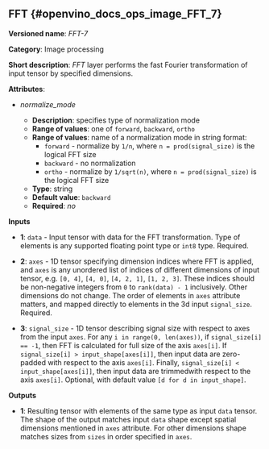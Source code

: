 ## FFT <a name="FFT"></a> {#openvino_docs_ops_image_FFT_7}

**Versioned name**: *FFT-7*

**Category**: Image processing

**Short description**: *FFT* layer performs the fast Fourier transformation of input tensor by specified dimensions.

**Attributes**:

* *normalize_mode*

  * **Description**: specifies type of normalization mode
  * **Range of values**: one of `forward`, `backward`, `ortho`
  * **Range of values**: name of a normalization mode in string format:
    * `forward` -  normalize by `1/n`, where `n = prod(signal_size)` is the logical FFT size
    * `backward` - no normalization
    * `ortho` -  normalize by `1/sqrt(n)`, where `n = prod(signal_size)` is the logical FFT size
  * **Type**: string
  * **Default value**: `backward`
  * **Required**: *no*

**Inputs**

*   **1**: `data` - Input tensor with data for the FFT transformation. Type of elements is any supported floating point type or `int8` type. Required.

*   **2**: `axes` - 1D tensor specifying dimension indices where FFT is applied, and `axes` is any unordered list of indices of different dimensions of input tensor, e.g. `[0, 4]`, `[4, 0]`, `[4, 2, 1]`, `[1, 2, 3]`. These indices should be non-negative integers from `0` to `rank(data) - 1` inclusively.  Other dimensions do not change. The order of elements in `axes` attribute matters, and mapped directly to elements in the 3d input `signal_size`. Required.

*   **3**: `signal_size` - 1D tensor describing signal size with respect to axes from the input `axes`. For any `i in range(0, len(axes))`, if `signal_size[i] == -1`, then FFT is calculated for full size of the axis `axes[i]`. If `signal_size[i] > input_shape[axes[i]]`, then input data are zero-padded with respect to the axis `axes[i]`. Finally, `signal_size[i] < input_shape[axes[i]]`, then input data are trimmedwith respect to the axis `axes[i]`. Optional, with default value `[d for d in input_shape]`.

**Outputs**

*   **1**: Resulting tensor with elements of the same type as input `data` tensor. The shape of the output matches input `data` shape except spatial dimensions mentioned in `axes` attribute. For other dimensions shape matches sizes from `sizes` in order specified in `axes`.

